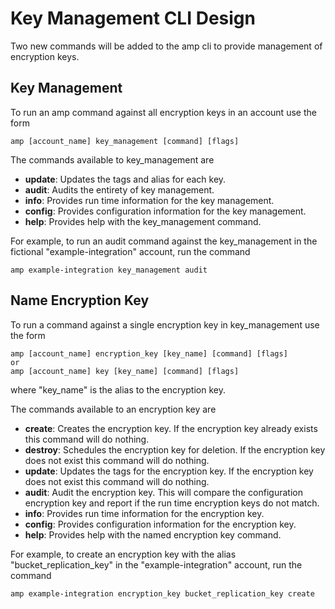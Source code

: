 # Key Management CLI Design

Two new commands will be added to the amp cli to provide management of encryption keys.


## Key Management

To run an amp command against all encryption keys in an account use the form

```shell
amp [account_name] key_management [command] [flags]
```

The commands available to key_management are

- **update**: Updates the tags and alias for each key.
- **audit**: Audits the entirety of key management.
- **info**: Provides run time information for the key management.
- **config**: Provides configuration information for the key management.
- **help**: Provides help with the key_management command.


For example, to run an audit command against the key_management in the fictional "example-integration" account, run the command

```shell
amp example-integration key_management audit
```


## Name Encryption Key

To run a command against a single encryption key in key_management use the form

```shell
amp [account_name] encryption_key [key_name] [command] [flags]
or
amp [account_name] key [key_name] [command] [flags]
```

where "key_name" is the alias to the encryption key.

The commands available to an encryption key are

- **create**: Creates the encryption key. If the encryption key already exists this command will do nothing.
- **destroy**: Schedules the encryption key for deletion. If the encryption key does not exist this command will do nothing.
- **update**: Updates the tags for the encryption key. If the encryption key does not exist this command will do nothing.
- **audit**: Audit the encryption key. This will compare the configuration encryption key and report if the run time encryption keys do not match.
- **info**: Provides run time information for the encryption key.
- **config**: Provides configuration information for the encryption key.
- **help**: Provides help with the named encryption key command.

For example, to create an encryption key with the alias "bucket_replication_key" in the "example-integration" account, run the command

```shell
amp example-integration encryption_key bucket_replication_key create
```
